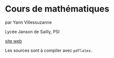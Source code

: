 # Cours de mathématiques

par Yann Villessuzanne

Lycée Janson de Sailly, PSI

[site web](https://psi.miomio.fr/)

Les sources sont à compiler avec `pdflatex`.
